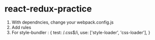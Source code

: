 # react-redux-practice

1) With dependncies, change your webpack.config.js
2) Add rules
3) For style-bundler :
            {
                test: /\.css$/i,
                use: ['style-loader', 'css-loader'],
            }


